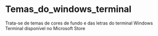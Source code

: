 # Temas_do_windows_terminal
Trata-se de temas de cores de fundo e das letras do terminal Windows Terminal disponível no Microsoft Store
